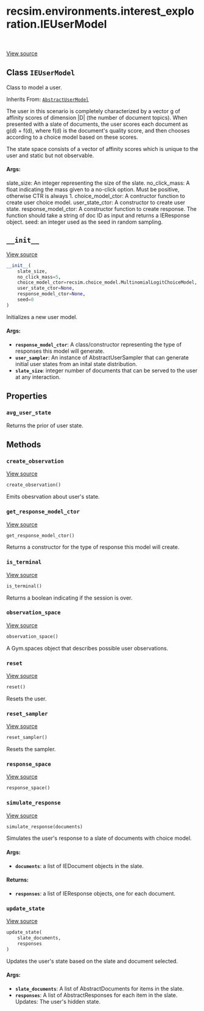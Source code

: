 <div itemscope itemtype="http://developers.google.com/ReferenceObject">
<meta itemprop="name" content="recsim.environments.interest_exploration.IEUserModel" />
<meta itemprop="path" content="Stable" />
<meta itemprop="property" content="avg_user_state"/>
<meta itemprop="property" content="__init__"/>
<meta itemprop="property" content="create_observation"/>
<meta itemprop="property" content="get_response_model_ctor"/>
<meta itemprop="property" content="is_terminal"/>
<meta itemprop="property" content="observation_space"/>
<meta itemprop="property" content="reset"/>
<meta itemprop="property" content="reset_sampler"/>
<meta itemprop="property" content="response_space"/>
<meta itemprop="property" content="simulate_response"/>
<meta itemprop="property" content="update_state"/>
</div>

# recsim.environments.interest_exploration.IEUserModel

<!-- Insert buttons -->

<table class="tfo-notebook-buttons tfo-api" align="left">
</table>

<a target="_blank" href="https://github.com/google-research/recsim/tree/master/recsim/environments/interest_exploration.py">View
source</a>

## Class `IEUserModel`

<!-- Start diff -->
Class to model a user.

Inherits From: [`AbstractUserModel`](../../../recsim/user/AbstractUserModel.md)

<!-- Placeholder for "Used in" -->

The user in this scenario is completely characterized by a vector g of affinity
scores of dimension |D| (the number of document topics). When presented with a
slate of documents, the user scores each document as g(d) + f(d), where f(d) is
the document's quality score, and then chooses according to a choice model based
on these scores.

The state space consists of a vector of affinity scores which is unique to the
user and static but not observable.

#### Args:

slate_size: An integer representing the size of the slate. no_click_mass: A
float indicating the mass given to a no-click option. Must be positive,
otherwise CTR is always 1. choice_model_ctor: A contructor function to create
user choice model. user_state_ctor: A constructor to create user state.
response_model_ctor: A constructor function to create response. The function
should take a string of doc ID as input and returns a IEResponse object. seed:
an integer used as the seed in random sampling.

<h2 id="__init__"><code>__init__</code></h2>

<a target="_blank" href="https://github.com/google-research/recsim/tree/master/recsim/environments/interest_exploration.py">View
source</a>

```python
__init__(
    slate_size,
    no_click_mass=5,
    choice_model_ctor=recsim.choice_model.MultinomialLogitChoiceModel,
    user_state_ctor=None,
    response_model_ctor=None,
    seed=0
)
```

Initializes a new user model.

#### Args:

*   <b>`response_model_ctor`</b>: A class/constructor representing the type of
    responses this model will generate.
*   <b>`user_sampler`</b>: An instance of AbstractUserSampler that can generate
    initial user states from an inital state distribution.
*   <b>`slate_size`</b>: integer number of documents that can be served to the
    user at any interaction.

## Properties

<h3 id="avg_user_state"><code>avg_user_state</code></h3>

Returns the prior of user state.

## Methods

<h3 id="create_observation"><code>create_observation</code></h3>

<a target="_blank" href="https://github.com/google-research/recsim/tree/master/recsim/user.py">View
source</a>

```python
create_observation()
```

Emits obesrvation about user's state.

<h3 id="get_response_model_ctor"><code>get_response_model_ctor</code></h3>

<a target="_blank" href="https://github.com/google-research/recsim/tree/master/recsim/user.py">View
source</a>

```python
get_response_model_ctor()
```

Returns a constructor for the type of response this model will create.

<h3 id="is_terminal"><code>is_terminal</code></h3>

<a target="_blank" href="https://github.com/google-research/recsim/tree/master/recsim/environments/interest_exploration.py">View
source</a>

```python
is_terminal()
```

Returns a boolean indicating if the session is over.

<h3 id="observation_space"><code>observation_space</code></h3>

<a target="_blank" href="https://github.com/google-research/recsim/tree/master/recsim/user.py">View
source</a>

```python
observation_space()
```

A Gym.spaces object that describes possible user observations.

<h3 id="reset"><code>reset</code></h3>

<a target="_blank" href="https://github.com/google-research/recsim/tree/master/recsim/user.py">View
source</a>

```python
reset()
```

Resets the user.

<h3 id="reset_sampler"><code>reset_sampler</code></h3>

<a target="_blank" href="https://github.com/google-research/recsim/tree/master/recsim/user.py">View
source</a>

```python
reset_sampler()
```

Resets the sampler.

<h3 id="response_space"><code>response_space</code></h3>

<a target="_blank" href="https://github.com/google-research/recsim/tree/master/recsim/user.py">View
source</a>

```python
response_space()
```

<h3 id="simulate_response"><code>simulate_response</code></h3>

<a target="_blank" href="https://github.com/google-research/recsim/tree/master/recsim/environments/interest_exploration.py">View
source</a>

```python
simulate_response(documents)
```

Simulates the user's response to a slate of documents with choice model.

#### Args:

*   <b>`documents`</b>: a list of IEDocument objects in the slate.

#### Returns:

*   <b>`responses`</b>: a list of IEResponse objects, one for each document.

<h3 id="update_state"><code>update_state</code></h3>

<a target="_blank" href="https://github.com/google-research/recsim/tree/master/recsim/environments/interest_exploration.py">View
source</a>

```python
update_state(
    slate_documents,
    responses
)
```

Updates the user's state based on the slate and document selected.

#### Args:

*   <b>`slate_documents`</b>: A list of AbstractDocuments for items in the
    slate.
*   <b>`responses`</b>: A list of AbstractResponses for each item in the slate.
    Updates: The user's hidden state.
